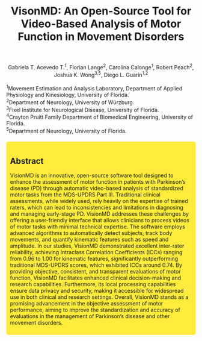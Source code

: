 
<h1 align="center">VisonMD: An Open-Source Tool for Video-Based Analysis of Motor Function in Movement Disorders</h1>
<br><br>
<div align="center">
  Gabriela T. Acevedo T.<sup>1</sup>, Florian Lange<sup>2</sup>, Carolina Calonge<sup>1</sup>, Robert Peach<sup>2</sup>, Joshua K. Wong<sup>3,5</sup>, Diego L. Guarin<sup>1,2</sup>
</div>
<br>
<sup>1</sup>Movement Estimation and Analysis Laboratory, Department of Applied Physiology and Kinesiology, University of Florida.
<br>
<sup>2</sup>Department of Neurology, University of Würzburg.
<br>
<sup>3</sup>Fixel Institute for Neurological Disease, University of Florida.
<br>
<sup>4</sup>Crayton Pruitt Family Department of Biomedical Engineering, University of Florida.
<br>
<sup>5</sup>Department of Neurology, University of Florida. 

<div style="background-color: #ffeb3b; padding: 10px; border-radius: 5px; margin: 20px 0;">
  <h2>Abstract</h2>
  <p>VisionMD is an innovative, open-source software tool designed to enhance the assessment of motor function in patients with Parkinson’s disease (PD) through automatic video-based analysis of standardized motor tasks from the MDS-UPDRS Part III. Traditional clinical assessments, while widely used, rely heavily on the expertise of trained raters, which can lead to inconsistencies and limitations in diagnosing and managing early-stage PD. VisionMD addresses these challenges by offering a user-friendly interface that allows clinicians to process videos of motor tasks with minimal technical expertise. The software employs advanced algorithms to automatically detect subjects, track body movements, and quantify kinematic features such as speed and amplitude. In our studies, VisionMD demonstrated excellent inter-rater reliability, achieving Intraclass Correlation Coefficients (ICCs) ranging from 0.96 to 1.00 for kinematic features, significantly outperforming traditional MDS-UPDRS scores, which exhibited ICCs around 0.74. By providing objective, consistent, and transparent evaluations of motor function, VisionMD facilitates enhanced clinical decision-making and research capabilities. Furthermore, its local processing capabilities ensure data privacy and security, making it accessible for widespread use in both clinical and research settings. Overall, VisionMD stands as a promising advancement in the objective assessment of motor performance, aiming to improve the standardization and accuracy of evaluations in the management of Parkinson’s disease and other movement disorders.</p>
</div>
